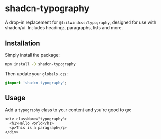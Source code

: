 # shadcn-typography

A drop-in replacement for `@tailwindcss/typography`, designed for use with shadcn/ui. Includes headings, paragraphs, lists and more.

## Installation

Simply install the package:

```bash
npm install -D shadcn-typography
```

Then update your `globals.css`:

```css
@import 'shadcn-typography';
```

## Usage

Add a `typography` class to your content and you're good to go:

```tsx
<div className="typography">
  <h1>Hello world</h1>
  <p>This is a paragraph</p>
</div>
```
